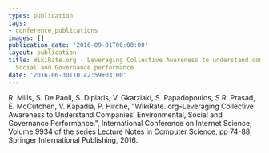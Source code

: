 ```yaml
---
types: publication
tags:
- conference_publications
images: []
publication_date: '2016-09-01T00:00:00'
layout: publication
title: WikiRate.org - Leveraging Collective Awareness to understand companies' Environmental,
  Social and Governance performance
date: '2016-06-30T10:42:59+03:00'
---
```

<p>R. Mills, S. De Paoli, S. Diplaris, V. Gkatziaki, S. Papadopoulos, S.R. Prasad, E. McCutchen, V. Kapadia, P. Hirche, "WikiRate. org–Leveraging Collective Awareness to Understand Companies’ Environmental, Social and Governance Performance.", International Conference on Internet Science, <span class="vol-info">Volume 9934 of the series Lecture Notes in Computer Science,</span><span class="page-numbers-info"> pp 74-88, </span>Springer International Publishing, 2016. <a href="/images/INSCI_final.pdf"><img alt="" src="/files/pdf/pdf.png" border="0" align="top"></a></p>
